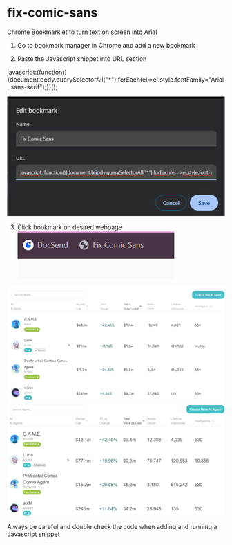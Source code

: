 # fix-comic-sans

Chrome Bookmarklet to turn text on screen into Arial

1. Go to bookmark manager in Chrome and add a new bookmark

2. Paste the Javascript snippet into URL section

javascript:(function(){document.body.querySelectorAll("*").forEach(el=>el.style.fontFamily="Arial, sans-serif");})();

![Alt text](screenshot3.png)

3. Click bookmark on desired webpage
![Alt text](screenshot4.png)

![Alt text](screenshot1.png)
![Alt text](screenshot2.png)

Always be careful and double check the code when adding and running a Javascript snippet